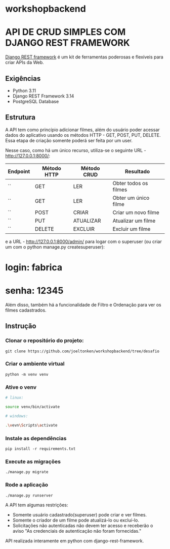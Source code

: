 # workshopbackend

# API DE CRUD SIMPLES COM DJANGO REST FRAMEWORK
[Django REST framework](http://www.django-rest-framework.org/) é um kit de ferramentas poderosas e flexíveis para criar APIs da Web.

## Exigências
- Python 3.11
- Django REST Framework 3.14
- PostgreSQL Database

## Estrutura

A API tem como princípio adicionar filmes, além do usuário poder acessar dados do aplicativo usando os métodos HTTP - GET, POST, PUT, DELETE. 
Essa etapa de criação somente poderá ser feita por um user.

Nesse caso, como há um único recurso, utiliza-se o seguinte URL - http://127.0.0.1:8000/:

Endpoint |Método HTTP | Método CRUD | Resultado
-- | -- |-- |--
`` | GET | LER | Obter todos os filmes
`` | GET | LER | Obter um único filme
``| POST | CRIAR | Criar um novo filme
`` | PUT | ATUALIZAR | Atualizar um filme
`` | DELETE | EXCLUIR | Excluir um filme

e a URL - http://127.0.0.1:8000/admin/ para logar com o superuser (ou criar um com o python manage.py createsuperuser):
# login: fabrica
# senha: 12345

Além disso, também há a funcionalidade de Filtro e Ordenação para ver os filmes cadastrados.

## Instrução

### Clonar o repositório do projeto:
```
git clone https://github.com/joeltonken/workshopbackend/tree/desafio
```
### Criar o ambiente virtual
```
python -m venv venv
```
### Ative o venv
```bash
# linux: 

source venv/bin/activate

```

```bash
# windows: 

.\vevn\Scripts\activate

```

### Instale as dependências 
```
pip install -r requirements.txt
```
### Execute as migrações
```
./manage.py migrate
```
### Rode a aplicação
```
./manage.py runserver
```

A API tem algumas restrições:
-   Somente usuário cadastrado(superuser) pode criar e ver filmes.
-   Somente o criador de um filme pode atualizá-lo ou excluí-lo.
-   Solicitações não autenticadas não devem ter acesso e receberão o aviso "As credenciais de autenticação não foram fornecidas."

API realizada interamente em python com django-rest-framework.
